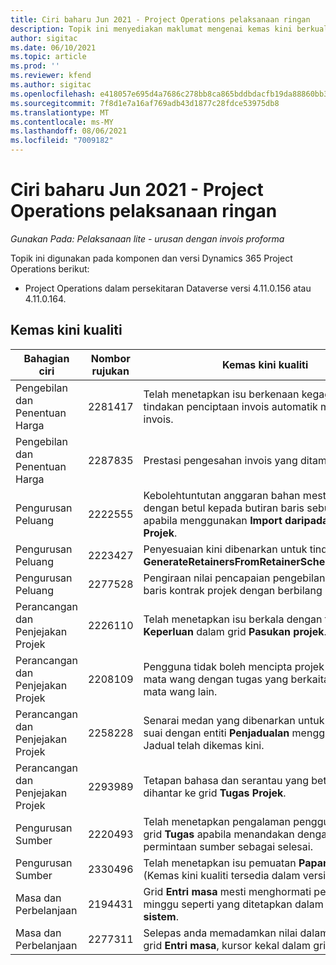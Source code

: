 ```yaml
---
title: Ciri baharu Jun 2021 - Project Operations pelaksanaan ringan
description: Topik ini menyediakan maklumat mengenai kemas kini berkualiti yang tersedia dalam keluaran Jun 2021 Project Operations pelaksanaan ringan.
author: sigitac
ms.date: 06/10/2021
ms.topic: article
ms.prod: ''
ms.reviewer: kfend
ms.author: sigitac
ms.openlocfilehash: e418057e695d4a7686c278bb8ca865bddbdacfb19da88860bb35dd39ab852091
ms.sourcegitcommit: 7f8d1e7a16af769adb43d1877c28fdce53975db8
ms.translationtype: MT
ms.contentlocale: ms-MY
ms.lasthandoff: 08/06/2021
ms.locfileid: "7009182"
---
```

# <a name="whats-new-june-2021---project-operations-lite-deployment"></a>Ciri baharu Jun 2021 - Project Operations pelaksanaan ringan

_Gunakan Pada: Pelaksanaan lite - urusan dengan invois proforma_

Topik ini digunakan pada komponen dan versi Dynamics 365 Project Operations berikut:

  - Project Operations dalam persekitaran Dataverse versi 4.11.0.156 atau 4.11.0.164.

## <a name="quality-updates"></a>Kemas kini kualiti

| **Bahagian ciri** | **Nombor rujukan** | **Kemas kini kualiti** |
| --- | --- | --- |
| Pengebilan dan Penentuan Harga | 2281417 | Telah menetapkan isu berkenaan kegagalan tindakan penciptaan invois automatik melalui jadual invois. |
| Pengebilan dan Penentuan Harga | 2287835 |   Prestasi pengesahan invois yang ditambah baik. |
| Pengurusan Peluang | 2222555 | Kebolehtuntutan anggaran bahan mestilah disalin dengan betul kepada butiran baris sebut harga apabila menggunakan **Import daripada Anggaran Projek**. |
| Pengurusan Peluang | 2223427 | Penyesuaian kini dibenarkan untuk tindakan, **GenerateRetainersFromRetainerScheduleOptions**. |
| Pengurusan Peluang | 2277528 | Pengiraan nilai pencapaian pengebilan tetap untuk baris kontrak projek dengan berbilang pelanggan. |
| Perancangan dan Penjejakan Projek | 2226110 | Telah menetapkan isu berkala dengan fungsi **Jana Keperluan** dalam grid **Pasukan projek**. |
| Perancangan dan Penjejakan Projek | 2208109 | Pengguna tidak boleh mencipta projek dalam satu mata wang dengan tugas yang berkaitan dalam mata wang lain. |
| Perancangan dan Penjejakan Projek | 2258228 | Senarai medan yang dibenarkan untuk mengubah suai dengan entiti **Penjadualan** menggunakan API Jadual telah dikemas kini. |
| Perancangan dan Penjejakan Projek | 2293989 | Tetapan bahasa dan serantau yang betul mestilah dihantar ke grid **Tugas Projek**.|
| Pengurusan Sumber | 2220493 | Telah menetapkan pengalaman pengguna dalam grid **Tugas** apabila menandakan dengan cepat permintaan sumber sebagai selesai. |
| Pengurusan Sumber | 2330496 | Telah menetapkan isu pemuatan **Papan Jadual**. (Kemas kini kualiti tersedia dalam versi 4.11.0.164) |
| Masa dan Perbelanjaan | 2194431 | Grid **Entri masa** mesti menghormati permulaan minggu seperti yang ditetapkan dalam **Tetapan sistem**. |
| Masa dan Perbelanjaan | 2277311 | Selepas anda memadamkan nilai dalam sel dalam grid **Entri masa**, kursor kekal dalam grid. |
